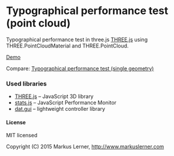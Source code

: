 # Typographical performance test (point cloud)

Typographical performance test in three.js [THREE.js](https://github.com/mrdoob/three.js/) using THREE.PointCloudMaterial and THREE.PointCloud.

[Demo](https://test.markuslerner.com/typo-pointcloud)

Compare: [Typographical performance test (single geometry)](https://github.com/markuslerner/typo-poincloud)

### Used libraries

* [THREE.js](https://github.com/mrdoob/three.js/) – JavaScript 3D library
* [stats.js](https://github.com/mrdoob/stats.js) – JavaScript Performance Monitor
* [dat.gui](https://github.com/dataarts/dat.gui) – lightweight controller library



#### License ####

MIT licensed

Copyright (C) 2015 Markus Lerner, http://www.markuslerner.com
